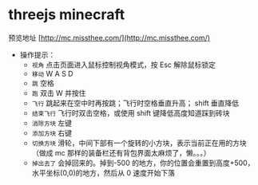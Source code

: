 # threejs minecraft
预览地址 [http://mc.missthee.com/](http://mc.missthee.com/)

+ 操作提示：
  + `视角` 点击页面进入鼠标控制视角模式，按 Esc 解除鼠标锁定
  + `移动` W A S D 
  + `跳` 空格
  + `跑` 双击 W 并按住
  + `飞行` 跳起来在空中时再按跳；飞行时空格垂直升高； shift 垂直降低
  + `结束飞行` 飞行时双击空格，或使用 shift 键降低高度知道踩到砖块
  + `消除方块` 左键
  + `添加方块` 右键
  + `切换方块` 滑轮，中间下部有一个旋转的小方块，表示当前正在用的方块（做成 mc 那样的装备栏还有背包界面太麻烦了，懒。。。）
  + `掉出去了` 会掉回来的。掉到-500 的地方，你的位置会重置到高度+500，水平坐标(0,0)的地方，然后从 0 速度开始下落
